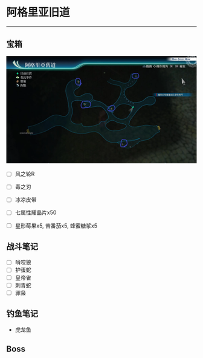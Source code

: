 # 阿格里亚旧道

---

## 宝箱

![阿格里亚旧道](../images/map/阿格里亚旧道.png)

- [ ] 风之轮R
- [ ] 毒之刃
- [ ] 冰凉皮带
- [ ] 七属性耀晶片x50
- [ ] 星形莓果x5, 苦番茄x5, 蜂蜜糖浆x5


## 战斗笔记

- [ ] 啃咬狼
- [ ] 护蛋蛇
- [ ] 皇帝雀
- [ ] 刺青蛇
- [ ] 罪枭

## 钓鱼笔记

- 虎龙鱼

## Boss